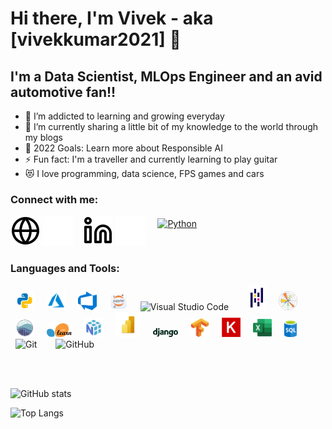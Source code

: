 # Hi there, I'm Vivek - aka [vivekkumar2021] 👋 

## I'm a Data Scientist, MLOps Engineer and an avid automotive fan!!

- 🌱 I’m addicted to learning and growing everyday
- 👯 I’m currently sharing a little bit of my knowledge to the world through my blogs
- 🥅 2022 Goals: Learn more about Responsible AI
- ⚡ Fun fact: I'm a traveller and currently learning to play guitar
- 😻 I love programming, data science, FPS games and cars

### Connect with me:

[![website](./img/globe-light.svg)](http://predictionoid.herokuapp.com/#gh-light-mode-only)
[![website](./img/globe-dark.svg)](http://predictionoid.herokuapp.com/#gh-dark-mode-only)
&nbsp;&nbsp;
[![website](./img/linkedin-light.svg)](https://www.linkedin.com/in/vivek-kumar-76457193/#gh-light-mode-only)
[![website](./img/linkedin-dark.svg)](https://www.linkedin.com/in/vivek-kumar-76457193/#gh-dark-mode-only)
&nbsp;&nbsp;
<a href="mailto:reachvivekkumar94@gmail.com"> <img src="https://cdn.jsdelivr.net/npm/simple-icons@v3/icons/gmail.svg" alt="Python" height="26" style="vertical-align:top; margin:4px"></a>

### Languages and Tools:

<p align="left">
<img alt="Python" width="30px" src="./img/python.png" hspace="8"/>
<img alt="Azure" width="30px" src="./img/azure.svg" hspace="8"/>
<img alt="Azure DevOps" width="30px" src="./img/azuredevops.png" hspace="8"/>
<img alt="Jupyter" width="30px" src="./img/jupyter.png" hspace="8"/>
<img alt="Visual Studio Code" width="30px" src="https://cdn.jsdelivr.net/gh/devicons/devicon/icons/vscode/vscode-original.svg" style="padding-right:10px;" hspace="8"/>
<img alt="Pandas" width="30px" src="./img/pandas.svg" hspace="8"/>
<img alt="Matplotlib" width="30px" src="./img/matplotlib.svg" hspace="8"/>
<img alt="Seaborn" width="30px" src="./img/seaborn.svg" hspace="8"/>
<img alt="SKLearn" width="40px" src="./img/sklearn.svg" hspace="8"/>
<img alt="Numpy" width="30px" src="./img/numpy.svg" hspace="8"/>
<img alt="PowerBI" width="40px" src="./img/powerbi.png" hspace="8"/>
<img alt="Django" width="40px" src="./img/django.png" hspace="8"/>
<img alt="Tensorflow" width="30px" src="./img/tensorflow.svg" hspace="8"/>
<img alt="Keras" width="30px" src="./img/keras.png" hspace="8"/>
<img alt="Excel" width="30px" src="./img/excel.svg" hspace="8"/>
<img alt="SQL" width="20px" src="./img/sql.png" hspace="8"/>
<img alt="Git" width="30px" src="https://cdn.jsdelivr.net/gh/devicons/devicon/icons/git/git-original.svg" style="padding-right:10px;" hspace="8"/>
<img alt="GitHub" width="30px" src="https://user-images.githubusercontent.com/3369400/139448065-39a229ba-4b06-434b-bc67-616e2ed80c8f.png" style="padding-right:10px;" hspace="8"/>
</p>

<br />
<br />

<!-- <details>
  <summary>:zap: GitHub Stats</summary>

  <img align="left" alt="vivekkumar2021's GitHub Stats" src="https://github-readme-stats.vercel.app/api?username=vivekkumar2021&show_icons=true&hide_border=false&title_color=ff652f&icon_color=FFE400&bg_color=09131B&text_color=ffffff&border_color=0c1a25" />

</details> -->
![GitHub stats](https://github-readme-stats.vercel.app/api?username=vivekkumar2021&show_icons=true&theme=tokyonight)

![Top Langs](https://github-readme-stats.vercel.app/api/top-langs/?username=vivekkumar2021&theme=tokyonight)

[website]: http://predictionoid.herokuapp.com/
[linkedin]: https://www.linkedin.com/in/vivek-kumar-76457193/

